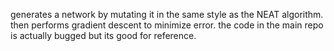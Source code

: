 generates a network by mutating it in the same style as the NEAT algorithm. then performs gradient descent to minimize error. the code in the main repo is actually bugged but its good for reference.
